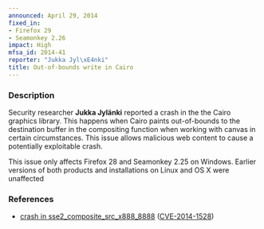 ```yaml
---
announced: April 29, 2014
fixed_in:
- Firefox 29
- Seamonkey 2.26
impact: High
mfsa_id: 2014-41
reporter: "Jukka Jyl\xE4nki"
title: Out-of-bounds write in Cairo
---
```


<h3>Description</h3>

<p>Security researcher <strong>Jukka Jylänki</strong> reported a crash in
the the Cairo graphics library. This happens when Cairo paints out-of-bounds to
the destination buffer in the compositing function when working with canvas in
certain circumstances. This issue allows malicious web content to cause a
potentially exploitable crash.
</p>

<p class="note">This issue only affects Firefox 28 and Seamonkey 2.25 on
Windows. Earlier versions of both products and installations on Linux and OS X
were unaffected</p>

<h3>References</h3>

<ul>
  <li><a href="https://bugzilla.mozilla.org/show_bug.cgi?id=963962">
       crash in sse2_composite_src_x888_8888</a> (<a href="http://cve.mitre.org/cgi-bin/cvename.cgi?name=CVE-2014-1528" class="ex-ref">CVE-2014-1528</a>)</li>
</ul>



